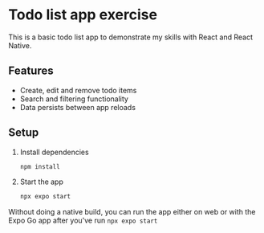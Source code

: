 # Todo list app exercise

This is a basic todo list app to demonstrate my skills with React and React Native.

## Features

* Create, edit and remove todo items
* Search and filtering functionality
* Data persists between app reloads

## Setup

1. Install dependencies

   ```bash
   npm install
   ```

2. Start the app

   ```bash
   npx expo start
   ```

Without doing a native build, you can run the app either on web or with the Expo Go app after you've run `npx expo start`